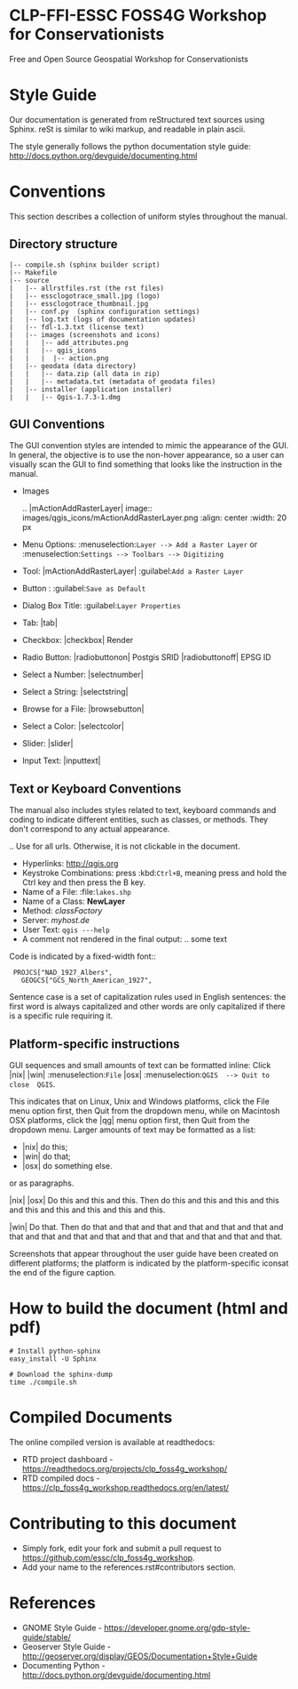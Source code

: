 CLP-FFI-ESSC FOSS4G Workshop for Conservationists
===============================================

Free and Open Source Geospatial Workshop for Conservationists 


Style Guide 
=================

Our documentation is generated from reStructured text
sources using Sphinx. reSt is similar to wiki markup, and readable in
plain ascii.

The style generally follows the python documentation style guide: 
http://docs.python.org/devguide/documenting.html

Conventions
======================

This section describes a collection of uniform styles throughout the manual.

Directory structure
------------------------
     
    |-- compile.sh (sphinx builder script)
    |-- Makefile
    |-- source
    |   |-- allrstfiles.rst (the rst files)
    |   |-- essclogotrace_small.jpg (logo)
    |   |-- essclogotrace_thumbnail.jpg
    |   |-- conf.py  (sphinx configuration settings)
    |   |-- log.txt (logs of documentation updates)
    |   |-- fdl-1.3.txt (license text)
    |   |-- images (screenshots and icons)  
    |   |   |-- add_attributes.png
    |   |   |-- qgis_icons
    |   |   |  |-- action.png
    |   |-- geodata (data directory)
    |   |   |-- data.zip (all data in zip)
    |   |   |-- metadata.txt (metadata of geodata files)
    |   |-- installer (application installer)
    |   |   |-- Qgis-1.7.3-1.dmg


GUI Conventions
-----------------------

The GUI convention styles are intended to mimic the appearance of the GUI. In 
general, the objective is to use the non-hover appearance, so a user can 
visually scan the GUI to find something that looks like the instruction in 
the manual.

* Images

    .. |mActionAddRasterLayer| image:: images/qgis_icons/mActionAddRasterLayer.png
                               :align: center
                               :width: 20 px

*  Menu Options: :menuselection:`Layer --> Add a Raster Layer` or 
   :menuselection:`Settings --> Toolbars --> Digitizing`
*  Tool: |mActionAddRasterLayer| :guilabel:`Add a Raster Layer`
*  Button : :guilabel:`Save as Default`
*  Dialog Box Title: :guilabel:`Layer Properties`
*  Tab: |tab|
*  Checkbox: |checkbox| Render
*  Radio Button:  |radiobuttonon| Postgis SRID |radiobuttonoff| EPSG ID
*  Select a Number: |selectnumber|
*  Select a String: |selectstring|
*  Browse for a File: |browsebutton|
*  Select a Color: |selectcolor|
*  Slider: |slider|
*  Input Text: |inputtext|

Text or Keyboard Conventions
-------------------------------

The manual also includes styles related to text, keyboard commands and coding 
to indicate different entities, such as classes, or methods. They don't 
correspond to any actual appearance.

.. Use for all urls. Otherwise, it is not clickable in the document.

*  Hyperlinks: http://qgis.org
*  Keystroke Combinations: press :kbd:`Ctrl+B`, meaning press and hold the Ctrl key and then press the B key.
*  Name of a File: :file:`lakes.shp`
*  Name of a Class: **NewLayer**
*  Method: *classFactory*
*  Server: *myhost.de*
*  User Text: ``qgis ---help``
*  A comment not rendered in the final output: .. some text

Code is indicated by a fixed-width font::
     
     PROJCS["NAD_1927_Albers",
       GEOGCS["GCS_North_American_1927",


Sentence case is a set of capitalization rules used in English sentences: 
the first word is always capitalized and other words are only capitalized if 
there is a specific rule requiring it.

 
Platform-specific instructions
---------------------------------------

GUI sequences and small amounts of text can be formatted inline: Click 
|nix| |win| :menuselection:`File` |osx| :menuselection:`QGIS  --> Quit to close 
QGIS`.

This indicates that on Linux, Unix and Windows platforms, click the File menu 
option first, then Quit from the dropdown menu, while on Macintosh OSX platforms,
click the |qg| menu option first, then Quit from the dropdown menu. Larger 
amounts of text may be formatted as a list:

*  |nix| do this;
*  |win| do that;
*  |osx| do something else.

or as paragraphs.

|nix| |osx| Do this and this and this. Then do this and this and this and this 
and this and this and this and this and this.

|win| Do that. Then do that and that and that and that and that and that and 
that and that and that and that and that and that and that and that and that.

Screenshots that appear throughout the user guide have been created on different 
platforms; the platform is indicated by the platform-specific iconsat the end of 
the figure caption.


How to build the document (html and pdf)
=============================================

    # Install python-sphinx
    easy_install -U Sphinx

    # Download the sphinx-dump
    time ./compile.sh 


Compiled Documents
=====================

The online compiled version is available at readthedocs:
* RTD project dashboard - https://readthedocs.org/projects/clp_foss4g_workshop/
* RTD compiled docs - https://clp_foss4g_workshop.readthedocs.org/en/latest/


Contributing to this document
=================================

* Simply fork, edit your fork and submit a pull request to https://github.com/essc/clp_foss4g_workshop.
* Add your name to the references.rst#contributors section.

References
==============
* GNOME Style Guide - https://developer.gnome.org/gdp-style-guide/stable/
* Geoserver Style Guide - http://geoserver.org/display/GEOS/Documentation+Style+Guide
* Documenting Python - http://docs.python.org/devguide/documenting.html 

